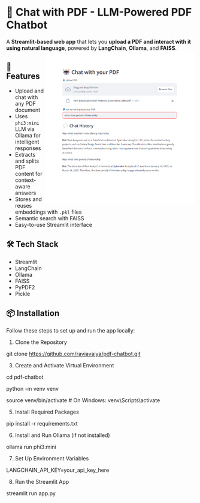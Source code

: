 # 📄 Chat with PDF - LLM-Powered PDF Chatbot

A **Streamlit-based web app** that lets you **upload a PDF and interact with it using natural language**, powered by **LangChain**, **Ollama**, and **FAISS**.
<img align="right" alt="Coding" width="400" src="https://github.com/raviavaiya/Chat-PDF/blob/main/preview/Chat%20History.png">
## 🚀 Features

- Upload and chat with any PDF document
- Uses `phi3:mini` LLM via Ollama for intelligent responses
- Extracts and splits PDF content for context-aware answers
- Stores and reuses embeddings with `.pkl` files
- Semantic search with FAISS
- Easy-to-use Streamlit interface

## 🛠️ Tech Stack

- Streamlit
- LangChain
- Ollama
- FAISS
- PyPDF2
- Pickle

## 📦 Installation
Follow these steps to set up and run the app locally:


1. Clone the Repository

git clone https://github.com/raviavaiya/pdf-chatbot.git


3. Create and Activate Virtual Environment

cd pdf-chatbot

python -m venv venv

source venv/bin/activate  # On Windows: venv\Scripts\activate


5. Install Required Packages

pip install -r requirements.txt


6. Install and Run Ollama (if not installed)

ollama run phi3:mini


7. Set Up Environment Variables

LANGCHAIN_API_KEY=your_api_key_here


8. Run the Streamlit App

streamlit run app.py
